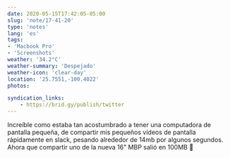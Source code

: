 ```yaml
---
date: 2020-05-15T17:42:05-05:00
slug: 'note/17-41-20'
type: 'notes'
lang: 'es'
tags:
- 'Macbook Pro'
- 'Screenshots'
weather: '34.2°C'
weather-summary: 'Despejado'
weather-icon: 'clear-day'
location: '25.7551,-100.4022'
photos:

syndication_links:
    - https://brid.gy/publish/twitter
---
```

Increíble como estaba tan acostumbrado a tener una computadora de pantalla pequeña, de compartir mis pequeños vídeos de pantalla rápidamente en slack, pesando alrededor de 14mb por algunos segundos. Ahora que compartir uno de la nueva 16" MBP salió en 100MB 🤯

 